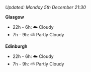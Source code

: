 *Updated: Monday 5th December 21:30*

**Glasgow**

* 22h - 6h: :cloud: Cloudy
* 7h - 9h: :partly_sunny: Partly Cloudy

**Edinburgh**

* 22h - 6h: :cloud: Cloudy
* 7h - 9h: :partly_sunny: Partly Cloudy
